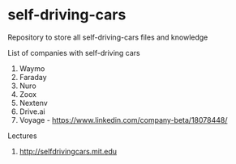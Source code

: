 # self-driving-cars
Repository to store all self-driving-cars files and knowledge

List of companies with self-driving cars
1. Waymo
2. Faraday
3. Nuro
4. Zoox 
5. Nextenv
6. Drive.ai
7. Voyage - https://www.linkedin.com/company-beta/18078448/



Lectures
1. http://selfdrivingcars.mit.edu

